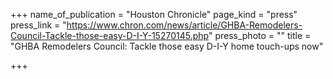 +++
name_of_publication = "Houston Chronicle"
page_kind = "press"
press_link = "https://www.chron.com/news/article/GHBA-Remodelers-Council-Tackle-those-easy-D-I-Y-15270145.php"
press_photo = ""
title = "GHBA Remodelers Council: Tackle those easy D-I-Y home touch-ups now"

+++
